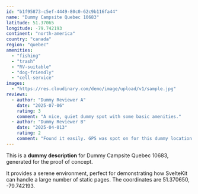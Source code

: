 ```yaml
---
id: "b1f95873-c5ef-4449-80c0-62c9b116fa44"
name: "Dummy Campsite Quebec 10683"
latitude: 51.37065
longitude: -79.742193
continent: "north-america"
country: "canada"
region: "quebec"
amenities:
  - "fishing"
  - "trash"
  - "RV-suitable"
  - "dog-friendly"
  - "cell-service"
images:
  - "https://res.cloudinary.com/demo/image/upload/v1/sample.jpg"
reviews:
  - author: "Dummy Reviewer A"
    date: "2025-07-06"
    rating: 3
    comment: "A nice, quiet dummy spot with some basic amenities."
  - author: "Dummy Reviewer B"
    date: "2025-04-013"
    rating: 2
    comment: "Found it easily. GPS was spot on for this dummy location."
---
```


This is a **dummy description** for Dummy Campsite Quebec 10683, generated for the proof of concept.

It provides a serene environment, perfect for demonstrating how SvelteKit can handle a large number of static pages. The coordinates are 51.370650, -79.742193.
